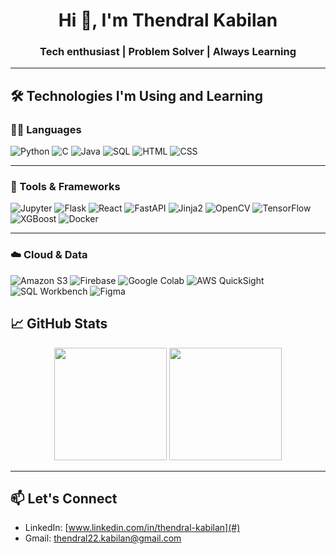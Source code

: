 <h1 align="center">Hi 👋, I'm Thendral Kabilan</h1>
<h3 align="center">Tech enthusiast | Problem Solver | Always Learning</h3>

---

## 🛠 Technologies I'm Using and Learning

### 👩‍💻 Languages
![Python](https://img.shields.io/badge/Python-3776AB?style=for-the-badge&logo=python&logoColor=white)
![C](https://img.shields.io/badge/C-00599C?style=for-the-badge&logo=c&logoColor=white)
![Java](https://img.shields.io/badge/Java-ED8B00?style=for-the-badge&logo=java&logoColor=white)
![SQL](https://img.shields.io/badge/SQL-003B57?style=for-the-badge&logo=mysql&logoColor=white)
![HTML](https://img.shields.io/badge/HTML5-E34F26?style=for-the-badge&logo=html5&logoColor=white)
![CSS](https://img.shields.io/badge/CSS3-1572B6?style=for-the-badge&logo=css3&logoColor=white)

---

### 🧰 Tools & Frameworks
![Jupyter](https://img.shields.io/badge/Jupyter-F37626?style=for-the-badge&logo=jupyter&logoColor=white)
![Flask](https://img.shields.io/badge/Flask-000000?style=for-the-badge&logo=flask&logoColor=white)
![React](https://img.shields.io/badge/React-20232A?style=for-the-badge&logo=react&logoColor=61DAFB)
![FastAPI](https://img.shields.io/badge/FastAPI-009688?style=for-the-badge&logo=fastapi&logoColor=white)
![Jinja2](https://img.shields.io/badge/Jinja2-B41717?style=for-the-badge&logo=jinja&logoColor=white)
![OpenCV](https://img.shields.io/badge/OpenCV-5C3EE8?style=for-the-badge&logo=opencv&logoColor=white)
![TensorFlow](https://img.shields.io/badge/TensorFlow-FF6F00?style=for-the-badge&logo=tensorflow&logoColor=white)
![XGBoost](https://img.shields.io/badge/XGBoost-AA3D2E?style=for-the-badge)
![Docker](https://img.shields.io/badge/Docker-2496ED?style=for-the-badge&logo=docker&logoColor=white)

---

### ☁️ Cloud & Data
![Amazon S3](https://img.shields.io/badge/Amazon_S3-FF9900?style=for-the-badge&logo=amazon-s3&logoColor=white)
![Firebase](https://img.shields.io/badge/Firebase-FFCA28?style=for-the-badge&logo=firebase&logoColor=black)
![Google Colab](https://img.shields.io/badge/Colab-F9AB00?style=for-the-badge&logo=googlecolab&logoColor=black)
![AWS QuickSight](https://img.shields.io/badge/QuickSight-232F3E?style=for-the-badge&logo=amazonaws&logoColor=white)
![SQL Workbench](https://img.shields.io/badge/SQL_Workbench-BD2130?style=for-the-badge)
![Figma](https://img.shields.io/badge/Figma-F24E1E?style=for-the-badge&logo=figma&logoColor=white)


## 📈 GitHub Stats

<p align="center">
  <img src="https://github-readme-stats.vercel.app/api?username=ThendralKabilan&show_icons=true&theme=radical" height="180" />
  <img src="https://github-readme-stats.vercel.app/api/top-langs/?username=ThendralKabilan&layout=compact&theme=radical" height="180" />
</p>

---

## 📫 Let's Connect
- LinkedIn: [www.linkedin.com/in/thendral-kabilan](#)
- Gmail: [thendral22.kabilan@gmail.com](#)

